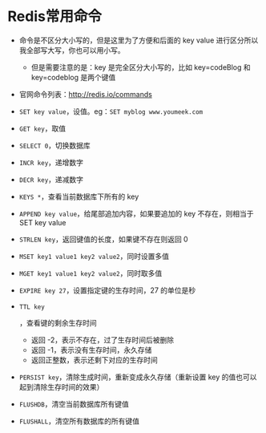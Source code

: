 # Redis常用命令

- 命令是不区分大小写的，但是这里为了方便和后面的 key value 进行区分所以我全部写大写，你也可以用小写。

  - 但是需要注意的是：key 是完全区分大小写的，比如 key=codeBlog 和 key=codeblog 是两个键值

- 官网命令列表：<http://redis.io/commands>

- `SET key value`，设值。eg：`SET myblog www.youmeek.com`

- `GET key`，取值

- `SELECT 0`，切换数据库

- `INCR key`，递增数字

- `DECR key`，递减数字

- `KEYS *`，查看当前数据库下所有的 key

- `APPEND key value`，给尾部追加内容，如果要追加的 key 不存在，则相当于 SET key value

- `STRLEN key`，返回键值的长度，如果键不存在则返回 0

- `MSET key1 value1 key2 value2`，同时设置多值

- `MGET key1 value1 key2 value2`，同时取多值

- `EXPIRE key 27`，设置指定键的生存时间，27 的单位是秒

- ```
  TTL key
  ```

  ，查看键的剩余生存时间

  - 返回 -2，表示不存在，过了生存时间后被删除
  - 返回 -1，表示没有生存时间，永久存储
  - 返回正整数，表示还剩下对应的生存时间

- `PERSIST key`，清除生成时间，重新变成永久存储（重新设置 key 的值也可以起到清除生存时间的效果）

- `FLUSHDB`，清空当前数据库所有键值

- `FLUSHALL`，清空所有数据库的所有键值